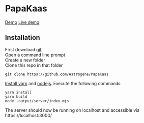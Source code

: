 # PapaKaas
[Demo](https://stackblitz.com/edit/nuxt-starter-eaep9g?file=package.json)
[Live demo](https://papakaas.onrender.com)

## Installation
First download [git](https://git-scm.com/downloads) <br/>
Open a command line prompt <br/>
Create a new folder <br/>
Clone this repo in that folder
```
git clone https://github.com/Astrogene/PapaKaas
```
[Install yarn](https://classic.yarnpkg.com/lang/en/docs/install/) and [nodejs](https://nodejs.org/en).
Execute the following commands
```
yarn install
yarn build
node .output/server/index.mjs 
```
The server should now be running on localhost and accessible via https://localhost:3000/
